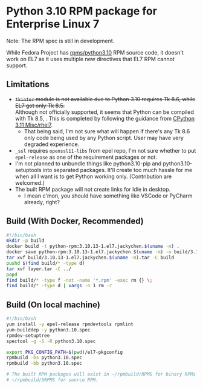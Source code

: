 # Python 3.10 RPM package for Enterprise Linux 7

Note: The RPM spec is still in development.

While Fedora Project has [rpms/python3.10](https://src.fedoraproject.org/rpms/python3.10)
RPM source code, it doesn't work on EL7 as it uses multiple new directives that EL7 RPM
cannot support.

## Limitations

* ~~`tkinter` module is not available due to Python 3.10 requires Tk 8.6, while EL7 got
  only Tk 8.5.~~ <br>Although not officially supported, it seems that Python can be
  compiled with Tk 8.5, . This is completed by following the guidance from
  [CPython 3.11 Misc/rhel7](https://github.com/python/cpython/tree/v3.11.5/Misc/rhel7).
    * That being said, I'm not sure what will happen if there's any Tk 8.6 only code
      being used by any Python script. User may have very degraded experience.
* `_ssl` requires `openssl11-libs` from epel repo, I'm not sure whether to put
  `epel-release` as one of the requirement packages or not.
* I'm not planned to unbundle things like python3.10-pip and python3.10-setuptools into
  separated packages. It'll create too much hassle for me when all I want is to get 
  Python working only. (Contribution are welcomed.)
* The built RPM package will not create links for Idle in desktop.
  * I mean c'mon, you should have something like VSCode or PyCharm already, right?

## Build (With Docker, Recommended)

```bash
#!/bin/bash
mkdir -p build
docker build -t python-rpm:3.10.13-1.el7.jackychen.$(uname -m) .
docker save python-rpm:3.10.13-1.el7.jackychen.$(uname -m) -o build/3.10.13-1.el7.jackychen.$(uname -m).tar
tar xvf build/3.10.13-1.el7.jackychen.$(uname -m).tar -C build
pushd $(find build/* -type d)
tar xvf layer.tar -C ../
popd
find build/* -type f -not -name '*.rpm' -exec rm {} \;
find build/* -type d | xargs -n 1 rm -r
```

## Build (On local machine)

```bash
#!/bin/bash
yum install -y epel-release rpmdevtools rpmlint
yum-builddep -y python3.10.spec
rpmdev-setuptree
spectool -g -S -R python3.10.spec

export PKG_CONFIG_PATH=$(pwd)/el7-pkgconfig
rpmbuild -bs python3.10.spec
rpmbuild -bb python3.10.spec

# The built RPM packages will exist in ~/rpmbuild/RPMS for binary RPMs and
# ~/rpmbuild/SRPMS for source RPM.
```
